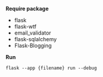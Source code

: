 **Require package**

- flask
- flask-wtf
- email_validator
- flask-sqlalchemy
- Flask-Blogging


**Run**

`flask --app {filename} run --debug`